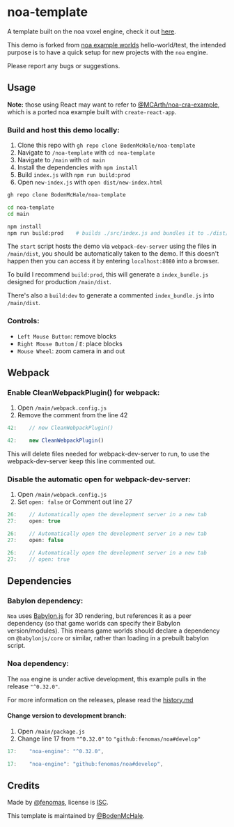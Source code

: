 # noa-template

A template built on the noa voxel engine, check it out [here](https://github.com/fenomas/noa).

This demo is forked from [noa example worlds](https://github.com/fenomas/noa-examples) hello-world/test, the intended purpose is to have a quick setup for new projects with the `noa` engine.

Please report any bugs or suggestions.

## Usage

**Note:** those using React may want to refer to [@MCArth/noa-cra-example](https://github.com/MCArth/noa-cra-example), which is a ported noa example built with `create-react-app`.

### Build and host this demo locally:
1. Clone this repo with `gh repo clone BodenMcHale/noa-template`
3. Navigate to `/noa-template` with `cd noa-template`
3. Navigate to `/main` with `cd main`
4. Install the dependencies with `npm install`
5. Build `index.js` with `npm run build:prod`
6. Open `new-index.js` with `open dist/new-index.html`

```sh
gh repo clone BodenMcHale/noa-template

cd noa-template
cd main

npm install
npm run build:prod    # builds ./src/index.js and bundles it to ./dist/index_bundle.js using --mode production
```

The `start` script hosts the demo via `webpack-dev-server` using the files in `/main/dist`, you should be automatically taken to the demo. If this doesn't happen then you can access it by entering `localhost:8080` into a browser.

To build I recommend `build:prod`, this will generate a `index_bundle.js` designed for production `/main/dist`.

There's also a `build:dev` to generate a commented `index_bundle.js` into `/main/dist`.

### Controls:
 * `Left Mouse Button`: remove blocks
 * `Right Mouse Buttom` / `E`: place blocks
 * `Mouse Wheel`: zoom camera in and out
 
 ## Webpack

### Enable CleanWebpackPlugin() for webpack:
1. Open `/main/webpack.config.js`
2. Remove the comment from the line 42

```js
42:    // new CleanWebpackPlugin()

42:    new CleanWebpackPlugin()
```

This will delete files needed for webpack-dev-server to run, to use the webpack-dev-server keep this line commented out.

### Disable the automatic open for webpack-dev-server:
1. Open `/main/webpack.config.js`
2. Set `open: false` or Comment out line 27
```js
26:    // Automatically open the development server in a new tab
27:    open: true

26:    // Automatically open the development server in a new tab
27:    open: false

26:    // Automatically open the development server in a new tab
27:    // open: true
```

## Dependencies

### Babylon dependency:

`Noa` uses [Babylon.js](https://www.babylonjs.com/) for 3D rendering, but references it as a peer dependency (so that game worlds can specify their Babylon version/modules). This means game worlds should declare a dependency on `@babylonjs/core` or similar, rather than loading in a prebuilt babylon script.

### Noa dependency:

The `noa` engine is under active development, this example pulls in the release `"^0.32.0"`.

For more information on the releases, please read the [history.md](https://github.com/fenomas/noa/blob/master/docs/history.md)

#### Change version to development branch:
1. Open `/main/package.js`
2. Change line 17 from `"^0.32.0"` to `"github:fenomas/noa#develop"`
```js
17:    "noa-engine": "^0.32.0",

17:    "noa-engine": "github:fenomas/noa#develop",
```

## Credits

Made by [@fenomas](https://fenomas.com), license is [ISC](https://choosealicense.com/licenses/isc/).

This template is maintained by [@BodenMcHale](https://twitter.com/Boden_McHale).
